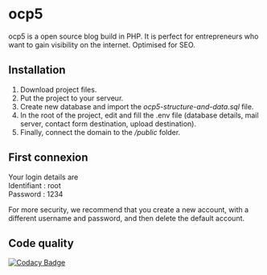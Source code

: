 # ocp5

ocp5 is a open source blog build in PHP. It is perfect for entrepreneurs who want to gain visibility on the internet.
Optimised for SEO.

## Installation
1. Download project files.
2. Put the project to your serveur.
3. Create new database and import the *ocp5-structure-and-data.sql* file.
4. In the root of the project, edit and fill the .env file (database details, mail server, contact form destination, upload destination).
5. Finally, connect the domain to the */public* folder.

## First connexion
Your login details are  
Identifiant : root  
Password : 1234  

For more security, we recommend that you create a new account, with a different username and password, and then delete the default account.

## Code quality
[![Codacy Badge](https://app.codacy.com/project/badge/Grade/1bb5b51cc40143dcaa42b76b2b60ac52)](https://www.codacy.com/gh/thaydan/ocp5/dashboard?utm_source=github.com&amp;utm_medium=referral&amp;utm_content=thaydan/ocp5&amp;utm_campaign=Badge_Grade)
